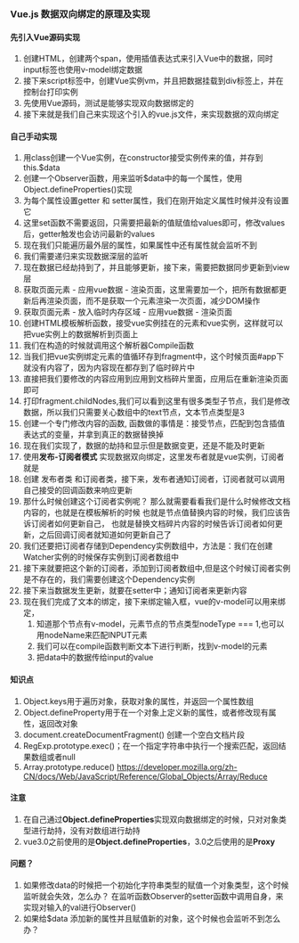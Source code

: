 ### Vue.js 数据双向绑定的原理及实现

#### 先引入Vue源码实现
1. 创建HTML，创建两个span，使用插值表达式来引入Vue中的数据，同时input标签也使用v-model绑定数据
2. 接下来script标签中，创建Vue实例vm，并且把数据挂载到div标签上，并在控制台打印实例
3. 先使用Vue源码，测试是能够实现双向数据绑定的
4. 接下来就是我们自己来实现这个引入的vue.js文件，来实现数据的双向绑定
#### 自己手动实现
1. 用class创建一个Vue实例，在constructor接受实例传来的值，并存到this.$data
2. 创建一个Observer函数，用来监听$data中的每一个属性，使用Object.defineProperties()实现
3. 为每个属性设置getter 和 setter属性，我们在刚开始定义属性时候并没有设置它 
4. 这里set函数不需要返回，只需要把最新的值赋值给values即可，修改values后，getter触发也会访问最新的values
5. 现在我们只能遍历最外层的属性，如果属性中还有属性就会监听不到
6. 我们需要递归来实现数据深层的监听
7. 现在数据已经劫持到了，并且能够更新，接下来，需要把数据同步更新到view层
8. 获取页面元素  - 应用vue数据 - 渲染页面，这里需要加一个，把所有数据都更新后再渲染页面，而不是获取一个元素渲染一次页面，减少DOM操作
9. 获取页面元素 - 放入临时内存区域 - 应用vue数据 - 渲染页面
10. 创建HTML模板解析函数，接受vue实例挂在的元素和vue实例，这样就可以把vue实例上的数据解析到页面上
11. 我们在构造的时候就调用这个解析器Compile函数
12. 当我们把vue实例绑定元素的值循环存到fragment中，这个时候页面#app下就没有内容了，因为内容现在都存到了临时碎片中
13. 直接把我们要修改的内容应用到应用到文档碎片里面，应用后在重新渲染页面即可
14. 打印fragment.childNodes,我们可以看到这里有很多类型子节点，我们是修改数据，所以我们只需要关心数组中的text节点，文本节点类型是3
15. 创建一个专门修改内容的函数, 函数做的事情是：接受节点，匹配到包含插值表达式的变量，并拿到真正的数据替换掉
16. 现在我们实现了，数据的劫持和显示但是数据变更，还是不能及时更新
17. 使用**发布-订阅者模式** 实现数据双向绑定，这里发布者就是vue实例，订阅者就是
18. 创建 发布者类 和订阅者类，接下来，发布者通知订阅者，订阅者就可以调用自己接受的回调函数来响应更新
19. 那什么时候创建这个订阅者实例呢？ 那么就需要看看我们是什么时候修改文档内容的，也就是在模板解析的时候 也就是节点值替换内容的时候，我们应该告诉订阅者如何更新自己，
也就是替换文档碎片内容的时候告诉订阅者如何更新，之后回调订阅者就知道如何更新自己了
20. 我们还要把订阅者存储到Dependency实例数组中，方法是：我们在创建Watcher实例的时候保存实例到订阅者数组中
21. 接下来就要把这个新的订阅者，添加到订阅者数组中,但是这个时候订阅者实例是不存在的，我们需要创建这个Dependency实例
22. 接下来当数据发生更新，就要在setter中；通知订阅者来更新内容 
23. 现在我们完成了文本的绑定，接下来绑定输入框，vue的v-model可以用来绑定，
    1. 知道那个节点有v-model，元素节点的节点类型nodeType === 1,也可以用nodeName来匹配INPUT元素
    2. 我们可以在compile函数判断文本下进行判断，找到v-model的元素
    3. 把data中的数据传给input的value


#### 知识点
1. Object.keys用于遍历对象，获取对象的属性，并返回一个属性数组
2. Object.defineProperty用于在一个对象上定义新的属性，或者修改现有属性，返回改对象
3. document.createDocumentFragment() 创建一个空白文档片段
4. RegExp.prototype.exec()；在一个指定字符串中执行一个搜索匹配，返回结果数组或者null
5. Array.prototype.reduce() https://developer.mozilla.org/zh-CN/docs/Web/JavaScript/Reference/Global_Objects/Array/Reduce
#### 注意
1. 在自己通过**Object.defineProperties**实现双向数据绑定的时候，只对对象类型进行劫持，没有对数组进行劫持
2. vue3.0之前使用的是**Object.defineProperties**，3.0之后使用的是**Proxy**


#### 问题？
1. 如果修改data的时候把一个初始化字符串类型的赋值一个对象类型，这个时候监听就会失效，怎么办？
在监听函数Observer的setter函数中调用自身，来实现对输入的val进行Observer()
2. 如果给$data 添加新的属性并且赋值新的对象，这个时候也会监听不到怎么办？

